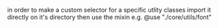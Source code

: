 in order to make a custom selector for a specific utlity classes
import it directly on it's directory then use the mixin
e.g.
@use "./core/utils/font"
